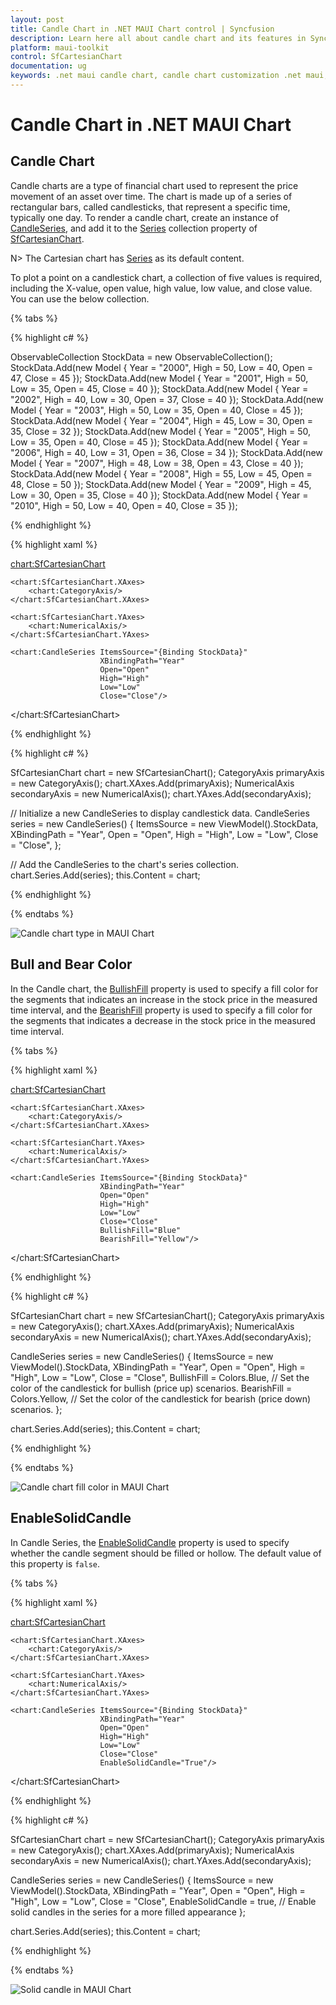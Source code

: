 ```yaml
---
layout: post
title: Candle Chart in .NET MAUI Chart control | Syncfusion
description: Learn here all about candle chart and its features in Syncfusion .NET MAUI Chart (SfCartesianChart) control.
platform: maui-toolkit
control: SfCartesianChart
documentation: ug
keywords: .net maui candle chart, candle chart customization .net maui, syncfusion maui candle chart, cartesian candle chart maui, .net maui chart candle visualization, .net maui stock chart, .net maui bear and bull candle chart.
---
```


# Candle Chart in .NET MAUI Chart

## Candle Chart

Candle charts are a type of financial chart used to represent the price movement of an asset over time. The chart is made up of a series of rectangular bars, called candlesticks, that represent a specific time, typically one day. To render a candle chart, create an instance of [CandleSeries](https://help.syncfusion.com/cr/maui-toolkit/Syncfusion.Maui.Toolkit.Charts.CandleSeries.html), and add it to the [Series](https://help.syncfusion.com/cr/maui-toolkit/Syncfusion.Maui.Toolkit.Charts.SfCartesianChart.html#Syncfusion_Maui_Toolkit_Charts_SfCartesianChart_Series) collection property of [SfCartesianChart](https://help.syncfusion.com/cr/maui-toolkit/Syncfusion.Maui.Toolkit.Charts.SfCartesianChart.html).

N> The Cartesian chart has [Series](https://help.syncfusion.com/cr/maui-toolkit/Syncfusion.Maui.Toolkit.Charts.SfCartesianChart.html#Syncfusion_Maui_Toolkit_Charts_SfCartesianChart_Series) as its default content.

To plot a point on a candlestick chart, a collection of five values is required, including the X-value, open value, high value, low value, and close value. You can use the below collection.

{% tabs %}

{% highlight c# %}

ObservableCollection<Model> StockData = new ObservableCollection<Model>();
StockData.Add(new Model { Year = "2000", High = 50, Low = 40, Open = 47, Close = 45 });
StockData.Add(new Model { Year = "2001", High = 50, Low = 35, Open = 45, Close = 40 });
StockData.Add(new Model { Year = "2002", High = 40, Low = 30, Open = 37, Close = 40 });
StockData.Add(new Model { Year = "2003", High = 50, Low = 35, Open = 40, Close = 45 });
StockData.Add(new Model { Year = "2004", High = 45, Low = 30, Open = 35, Close = 32 });
StockData.Add(new Model { Year = "2005", High = 50, Low = 35, Open = 40, Close = 45 });
StockData.Add(new Model { Year = "2006", High = 40, Low = 31, Open = 36, Close = 34 });
StockData.Add(new Model { Year = "2007", High = 48, Low = 38, Open = 43, Close = 40 });
StockData.Add(new Model { Year = "2008", High = 55, Low = 45, Open = 48, Close = 50 });
StockData.Add(new Model { Year = "2009", High = 45, Low = 30, Open = 35, Close = 40 });
StockData.Add(new Model { Year = "2010", High = 50, Low = 40, Open = 40, Close = 35 });

{% endhighlight %}

{% highlight xaml %}

<chart:SfCartesianChart>

    <chart:SfCartesianChart.XAxes>
        <chart:CategoryAxis/>
    </chart:SfCartesianChart.XAxes>

    <chart:SfCartesianChart.YAxes>
        <chart:NumericalAxis/>
    </chart:SfCartesianChart.YAxes>   

    <chart:CandleSeries ItemsSource="{Binding StockData}"
                        XBindingPath="Year"
                        Open="Open"
                        High="High"
                        Low="Low"
                        Close="Close"/>

</chart:SfCartesianChart>

{% endhighlight %}

{% highlight c# %}

SfCartesianChart chart = new SfCartesianChart();
CategoryAxis primaryAxis = new CategoryAxis();
chart.XAxes.Add(primaryAxis);
NumericalAxis secondaryAxis = new NumericalAxis();
chart.YAxes.Add(secondaryAxis);

// Initialize a new CandleSeries to display candlestick data.
CandleSeries series = new CandleSeries()
{
    ItemsSource = new ViewModel().StockData,
    XBindingPath = "Year",
    Open = "Open",
    High = "High",
    Low = "Low",
    Close = "Close",
};

// Add the CandleSeries to the chart's series collection.
chart.Series.Add(series);
this.Content = chart;

{% endhighlight %}

{% endtabs %}

![Candle chart type in MAUI Chart](Chart-types-images/CandleBasicRendering.png)

## Bull and Bear Color

In the Candle chart, the [BullishFill](https://help.syncfusion.com/cr/maui-toolkit/Syncfusion.Maui.Toolkit.Charts.FinancialSeriesBase.html#Syncfusion_Maui_Toolkit_Charts_FinancialSeriesBase_BullishFill) property is used to specify a fill color for the segments that indicates an increase in the stock price in the measured time interval, and the [BearishFill](https://help.syncfusion.com/cr/maui-toolkit/Syncfusion.Maui.Toolkit.Charts.FinancialSeriesBase.html#Syncfusion_Maui_Toolkit_Charts_FinancialSeriesBase_BearishFill) property is used to specify a fill color for the segments that indicates a decrease in the stock price in the measured time interval.

{% tabs %}

{% highlight xaml %}

<chart:SfCartesianChart>

    <chart:SfCartesianChart.XAxes>
        <chart:CategoryAxis/>
    </chart:SfCartesianChart.XAxes>

    <chart:SfCartesianChart.YAxes>
        <chart:NumericalAxis/>
    </chart:SfCartesianChart.YAxes>   

    <chart:CandleSeries ItemsSource="{Binding StockData}"
                        XBindingPath="Year"
                        Open="Open"
                        High="High"
                        Low="Low"
                        Close="Close"
                        BullishFill="Blue"
                        BearishFill="Yellow"/>

</chart:SfCartesianChart>

{% endhighlight %}

{% highlight c# %}

SfCartesianChart chart = new SfCartesianChart();
CategoryAxis primaryAxis = new CategoryAxis();
chart.XAxes.Add(primaryAxis);
NumericalAxis secondaryAxis = new NumericalAxis();
chart.YAxes.Add(secondaryAxis);

CandleSeries series = new CandleSeries()
{
    ItemsSource = new ViewModel().StockData,
    XBindingPath = "Year",
    Open = "Open",
    High = "High",
    Low = "Low",
    Close = "Close",
    BullishFill = Colors.Blue, // Set the color of the candlestick for bullish (price up) scenarios.
    BearishFill = Colors.Yellow, // Set the color of the candlestick for bearish (price down) scenarios.
};

chart.Series.Add(series);
this.Content = chart;

{% endhighlight %}

{% endtabs %}

![Candle chart fill color in MAUI Chart](Chart-types-images/CandleFillColor.png)

## EnableSolidCandle

In Candle Series, the [EnableSolidCandle](https://help.syncfusion.com/cr/maui-toolkit/Syncfusion.Maui.Toolkit.Charts.CandleSeries.html#Syncfusion_Maui_Toolkit_Charts_CandleSeries_EnableSolidCandle) property is used to specify whether the candle segment should be filled or hollow. The default value of this property is `false`.

{% tabs %}

{% highlight xaml %}

<chart:SfCartesianChart>

    <chart:SfCartesianChart.XAxes>
        <chart:CategoryAxis/>
    </chart:SfCartesianChart.XAxes>

    <chart:SfCartesianChart.YAxes>
        <chart:NumericalAxis/>
    </chart:SfCartesianChart.YAxes>   

    <chart:CandleSeries ItemsSource="{Binding StockData}"
                        XBindingPath="Year"
                        Open="Open"
                        High="High"
                        Low="Low"
                        Close="Close"
                        EnableSolidCandle="True"/>

</chart:SfCartesianChart>

{% endhighlight %}

{% highlight c# %}

SfCartesianChart chart = new SfCartesianChart();
CategoryAxis primaryAxis = new CategoryAxis();
chart.XAxes.Add(primaryAxis);
NumericalAxis secondaryAxis = new NumericalAxis();
chart.YAxes.Add(secondaryAxis);

CandleSeries series = new CandleSeries()
{
    ItemsSource = new ViewModel().StockData,
    XBindingPath = "Year",
    Open = "Open",
    High = "High",
    Low = "Low",
    Close = "Close",
    EnableSolidCandle = true, // Enable solid candles in the series for a more filled appearance
};

chart.Series.Add(series);
this.Content = chart;

{% endhighlight %}

{% endtabs %}

![Solid candle in MAUI Chart](Chart-types-images/SolidCandles.png)